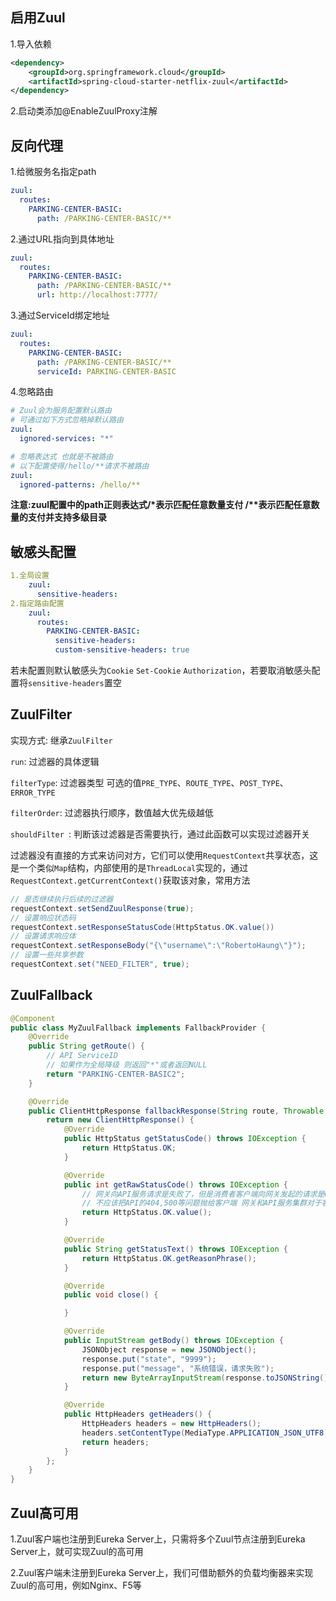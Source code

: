 ## 启用Zuul

1.导入依赖

```xml
<dependency>
    <groupId>org.springframework.cloud</groupId>
    <artifactId>spring-cloud-starter-netflix-zuul</artifactId>
</dependency>
```

2.启动类添加@EnableZuulProxy注解

## 反向代理

1.给微服务名指定path

```yaml
zuul:
  routes:
    PARKING-CENTER-BASIC:
      path: /PARKING-CENTER-BASIC/**
```

2.通过URL指向到具体地址

```yaml
zuul:
  routes:
    PARKING-CENTER-BASIC:
      path: /PARKING-CENTER-BASIC/**
      url: http://localhost:7777/
```

3.通过ServiceId绑定地址

```yaml
zuul:
  routes:
    PARKING-CENTER-BASIC:
      path: /PARKING-CENTER-BASIC/**
      serviceId: PARKING-CENTER-BASIC
```

4.忽略路由

```yaml
# Zuul会为服务配置默认路由
# 可通过如下方式忽略掉默认路由
zuul:
  ignored-services: "*"

# 忽略表达式 也就是不被路由
# 以下配置使得/hello/**请求不被路由
zuul:
  ignored-patterns: /hello/**
```

**注意:zuul配置中的path正则表达式/\*表示匹配任意数量支付 /\*\*表示匹配任意数量的支付并支持多级目录**

## 敏感头配置

```yml
1.全局设置
    zuul:
      sensitive-headers: 
2.指定路由配置
    zuul:
      routes:
        PARKING-CENTER-BASIC:
          sensitive-headers: 
          custom-sensitive-headers: true
```

若未配置则默认敏感头为`Cookie` `Set-Cookie` `Authorization`，若要取消敏感头配置将`sensitive-headers`置空

## ZuulFilter

实现方式: 继承`ZuulFilter`

`run`: 过滤器的具体逻辑

`filterType`: 过滤器类型 可选的值`PRE_TYPE`、`ROUTE_TYPE`、`POST_TYPE`、`ERROR_TYPE`

`filterOrder`: 过滤器执行顺序，数值越大优先级越低

`shouldFilter `: 判断该过滤器是否需要执行，通过此函数可以实现过滤器开关

过滤器没有直接的方式来访问对方，它们可以使用`RequestContext`共享状态，这是一个类似`Map`结构，内部使用的是`ThreadLocal`实现的，通过`RequestContext.getCurrentContext()`获取该对象，常用方法

```java
// 是否继续执行后续的过滤器
requestContext.setSendZuulResponse(true);
// 设置响应状态码
requestContext.setResponseStatusCode(HttpStatus.OK.value())
// 设置请求响应体
requestContext.setResponseBody("{\"username\":\"RobertoHaung\"}");
// 设置一些共享参数
requestContext.set("NEED_FILTER", true);
```

## ZuulFallback

```java
@Component
public class MyZuulFallback implements FallbackProvider {
    @Override
    public String getRoute() {
        // API ServiceID
        // 如果作为全局降级 则返回"*"或者返回NULL
        return "PARKING-CENTER-BASIC2";
    }

    @Override
    public ClientHttpResponse fallbackResponse(String route, Throwable cause) {
        return new ClientHttpResponse() {
            @Override
            public HttpStatus getStatusCode() throws IOException {
                return HttpStatus.OK;
            }

            @Override
            public int getRawStatusCode() throws IOException {
                // 网关向API服务请求是失败了，但是消费者客户端向网关发起的请求是OK的，
                // 不应该把API的404,500等问题抛给客户端 网关和API服务集群对于客户端来说是黑盒子
                return HttpStatus.OK.value();
            }

            @Override
            public String getStatusText() throws IOException {
                return HttpStatus.OK.getReasonPhrase();
            }

            @Override
            public void close() {

            }

            @Override
            public InputStream getBody() throws IOException {
                JSONObject response = new JSONObject();
                response.put("state", "9999");
                response.put("message", "系统错误，请求失败");
                return new ByteArrayInputStream(response.toJSONString().getBytes("UTF-8"));
            }

            @Override
            public HttpHeaders getHeaders() {
                HttpHeaders headers = new HttpHeaders();
                headers.setContentType(MediaType.APPLICATION_JSON_UTF8);
                return headers;
            }
        };
    }
}
```

## Zuul高可用

1.Zuul客户端也注册到Eureka Server上，只需将多个Zuul节点注册到Eureka Server上，就可实现Zuul的高可用

2.Zuul客户端未注册到Eureka Server上，我们可借助额外的负载均衡器来实现Zuul的高可用，例如Nginx、F5等